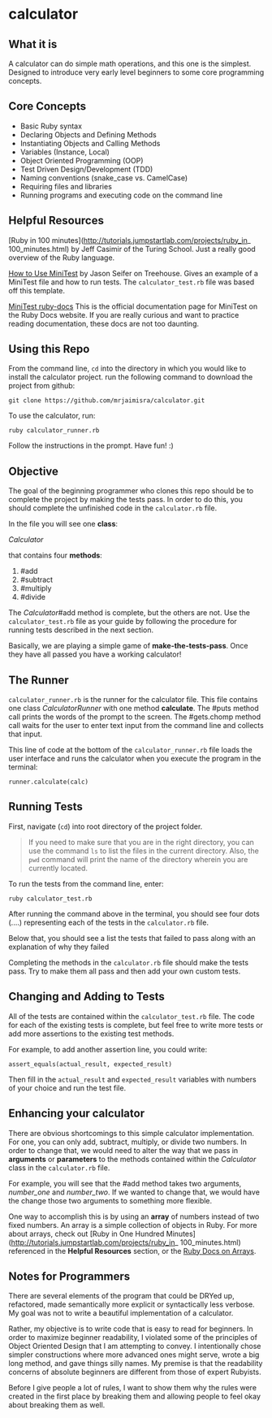 # calculator

## What it is

A calculator can do simple math operations, and this one is the simplest. Designed to introduce very early level beginners to some core programming concepts.

## Core Concepts

+ Basic Ruby syntax
+ Declaring Objects and Defining Methods
+ Instantiating Objects and Calling Methods
+ Variables (Instance, Local)
+ Object Oriented Programming (OOP)
+ Test Driven Design/Development (TDD)
+ Naming conventions (snake_case vs. CamelCase)
+ Requiring files and libraries
+ Running programs and executing code on the command line

## Helpful Resources

[Ruby in 100 minutes](http://tutorials.jumpstartlab.com/projects/ruby_in_ 100_minutes.html) by Jeff Casimir of the Turing School. Just a really good overview of the Ruby language.

[How to Use MiniTest](http://blog.teamtreehouse.com/short-introduction-minitest) by Jason Seifer on Treehouse. Gives an example of a MiniTest file and how to run tests. The `calculator_test.rb` file was based off this template.

[MiniTest ruby-docs](http://ruby-doc.org/stdlib-2.0.0/libdoc/minitest/rdoc/MiniTest.html) This is the official documentation page for MiniTest on the Ruby Docs website. If you are really curious and want to practice reading documentation, these docs are not too daunting.

## Using this Repo

From the command line, `cd` into the directory in which you would like to install the calculator project. run the following command to download the project from github:

`git clone https://github.com/mrjaimisra/calculator.git`

To use the calculator, run:

`ruby calculator_runner.rb`

Follow the instructions in the prompt. Have fun! :)

## Objective

The goal of the beginning programmer who clones this repo should be to complete the project by making the tests pass. In order to do this, you should complete the unfinished code in the `calculator.rb` file.

In the file you will see one **class**:

*Calculator*

that contains four **methods**:

1. #add
1. #subtract
1. #multiply
1. #divide

The *Calculator*#add method is complete, but the others are not. Use the `calculator_test.rb` file as your guide by following the procedure for running tests described in the next section.

Basically, we are playing a simple game of **make-the-tests-pass**. Once they have all passed you have a working calculator!

## The Runner

`calculator_runner.rb` is the runner for the calculator file. This file contains one class *CalculatorRunner* with one method **calculate**. The #puts method call prints the words of the prompt to the screen. The #gets.chomp method call waits for the user to enter text input from the command line and collects that input.

This line of code at the bottom of the `calculator_runner.rb` file loads the user interface and runs the calculator when you execute the program in the terminal:

`runner.calculate(calc)`

## Running Tests

First, navigate (`cd`) into root directory of the project folder.

> If you need to make sure that you are in the right directory, you can use the command `ls` to list the files in the current directory. Also, the `pwd` command will print the name of the directory wherein you are currently located.

To run the tests from the command line, enter:

`ruby calculator_test.rb`

After running the command above in the terminal, you should see four dots (....) representing each of the tests in the `calculator.rb` file.

Below that, you should see a list the tests that failed to pass along with an explanation of why they failed

Completing the methods in the `calculator.rb` file should make the tests pass. Try to make them all pass and then add your own custom tests.

## Changing and Adding to Tests

All of the tests are contained within the `calculator_test.rb` file. The code for each of the existing tests is complete, but feel free to write more tests or add more assertions to the existing test methods.

For example, to add another assertion line, you could write:

`assert_equals(actual_result, expected_result)`

Then fill in the `actual_result` and `expected_result` variables with numbers of your choice and run the test file.

## Enhancing your calculator

There are obvious shortcomings to this simple calculator implementation. For one, you can only add, subtract, multiply, or divide two numbers. In order to change that, we would need to alter the way that we pass in **arguments** or **parameters** to the methods contained within the *Calculator* class in the `calculator.rb` file.

For example, you will see that the #add method takes two arguments, *number_one* and *number_two*. If we wanted to change that, we would have the change those two arguments to something more flexible.

One way to accomplish this is by using an **array** of numbers instead of two fixed numbers. An array is a simple collection of objects in Ruby. For more about arrays, check out [Ruby in One Hundred Minutes](http://tutorials.jumpstartlab.com/projects/ruby_in_ 100_minutes.html) referenced in the **Helpful Resources** section, or the [Ruby Docs on Arrays](http://ruby-doc.org/core-2.3.1/Array.html).

## Notes for Programmers

There are several elements of the program that could be DRYed up, refactored, made semantically more explicit or syntactically less verbose. My goal was not to write a beautiful implementation of a calculator.

Rather, my objective is to write code that is easy to read for beginners. In order to maximize beginner readability, I violated some of the principles of Object Oriented Design that I am attempting to convey. I intentionally chose simpler constructions where more advanced ones might serve, wrote a big long method, and gave things silly names. My premise is that the readability concerns of absolute beginners are different from those of expert Rubyists.

Before I give people a lot of rules, I want to show them why the rules were created in the first place by breaking them and allowing people to feel okay about breaking them as well.
